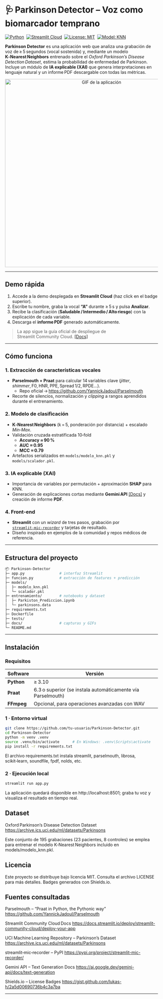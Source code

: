 # 🩺 Parkinson Detector – Voz como biomarcador temprano

[![Python](https://img.shields.io/badge/python-3.10%2B-blue)](https://www.python.org/) 
[![Streamlit Cloud](https://img.shields.io/badge/Streamlit-Cloud-success)](https://streamlit.io/cloud) 
[![License: MIT](https://img.shields.io/badge/License-MIT-yellow.svg)](LICENSE) 
[![Model: KNN](https://img.shields.io/badge/Model-KNN-blueviolet)](#cómo-funciona)

**Parkinson Detector** es una aplicación web que analiza una grabación de voz de ≥ 5 segundos (vocal sostenida) y, mediante un modelo **K‑Nearest Neighbors** entrenado sobre el *Oxford Parkinson’s Disease Detection Dataset*, estima la probabilidad de enfermedad de Parkinson.  
Incluye un módulo de **IA explicable (XAI)** que genera interpretaciones en lenguaje natural y un informe PDF descargable con todas las métricas.

<p align="center">
  <img src="docs/images/demo_workflow.gif" width="620" alt="GIF de la aplicación">
</p>

---

## Demo rápida

1. Accede a la demo desplegada en **Streamlit Cloud** (haz click en el badge superior).  
2. Escribe tu nombre, graba la vocal **“A”** durante ≥ 5 s y pulsa **Analizar**.  
3. Recibe la clasificación (**Saludable / Intermedio / Alto riesgo**) con la explicación de cada variable.  
4. Descarga el **informe PDF** generado automáticamente.  

> La app sigue la guía oficial de despliegue de Streamlit Community Cloud. [[Docs]](https://docs.streamlit.io/deploy/streamlit-community-cloud/deploy-your-app)  

---

## Cómo funciona

### 1. Extracción de características vocales
* **Parselmouth + Praat** para calcular 14 variables clave (*jitter*, *shimmer*, F0, HNR, PPE, Spread 1/2, RPDE…).  
  * Repo oficial → <https://github.com/YannickJadoul/Parselmouth>  
* Recorte de silencios, normalización y *clipping* a rangos aprendidos durante el entrenamiento.

### 2. Modelo de clasificación
* **K‑Nearest Neighbors** (k = 5, ponderación por distancia) + escalado *Min‑Max*.  
* Validación cruzada estratificada 10‑fold  
  * **Accuracy ≈ 90 %**  
  * **AUC ≈ 0.95**  
  * **MCC ≈ 0.79**  
* Artefactos serializados en `models/modelo_knn.pkl` y `models/scalador.pkl`.

### 3. IA explicable (XAI)
* Importancia de variables por permutación + aproximación **SHAP** para KNN.  
* Generación de explicaciones cortas mediante **Gemini API** [[Docs]](https://ai.google.dev/gemini-api/docs/text-generation) y creación de informe **PDF**.

### 4. Front‑end
* **Streamlit** con un *wizard* de tres pasos, grabación por [`streamlit‑mic‑recorder`](https://pypi.org/project/streamlit-mic-recorder/) y tarjetas de resultado.  
* Diseño inspirado en ejemplos de la comunidad y repos médicos de referencia.

---

## Estructura del proyecto

```BASH 
📦 Parkinson‑Detector
├─ app.py                # interfaz Streamlit
├─ funcion.py            # extracción de features + predicción
├─ models/
│  ├─ modelo_knn.pkl
│  └─ scalador.pkl
├─ entrenamiento/        # notebooks y dataset
│  ├─ Parkiston_Prediccion.ipynb
│  └─ parkinsons.data
├─ requirements.txt
├─ Dockerfile
├─ tests/
├─ docs/                 # capturas y GIFs
└─ README.md

```
---

## Instalación

### Requisitos

| Software | Versión |
|----------|---------|
| **Python** | ≥ 3.10 |
| **Praat**  | 6.3 o superior (se instala automáticamente vía Parselmouth) |
| **FFmpeg** | Opcional, para operaciones avanzadas con WAV |

### 1 · Entorno virtual

```bash
git clone https://github.com/tu‑usuario/Parkinson‑Detector.git
cd Parkinson‑Detector
python -m venv .venv
source .venv/bin/activate      # En Windows: .venv\Scripts\activate
pip install -r requirements.txt
```
El archivo requirements.txt instala streamlit, parselmouth, librosa, scikit‑learn, soundfile, fpdf, nolds, etc.

### 2 · Ejecución local
```bash
streamlit run app.py
```
La aplicación quedará disponible en http://localhost:8501; graba tu voz y visualiza el resultado en tiempo real.

## Dataset
Oxford Parkinson’s Disease Detection Dataset
https://archive.ics.uci.edu/ml/datasets/Parkinsons

Este conjunto de 195 grabaciones (23 pacientes, 8 controles) se emplea para entrenar el modelo K‑Nearest Neighbors incluido en models/modelo_knn.pkl.

## Licencia
Este proyecto se distribuye bajo licencia MIT.
Consulta el archivo LICENSE para más detalles.
Badges generados con Shields.io.

## Fuentes consultadas

Parselmouth – “Praat in Python, the Pythonic way”
https://github.com/YannickJadoul/Parselmouth

Streamlit Community Cloud Docs
https://docs.streamlit.io/deploy/streamlit-community-cloud/deploy-your-app

UCI Machine Learning Repository – Parkinson’s Dataset
https://archive.ics.uci.edu/ml/datasets/Parkinsons

streamlit‑mic‑recorder – PyPI
https://pypi.org/project/streamlit-mic-recorder/

Gemini API – Text Generation Docs
https://ai.google.dev/gemini-api/docs/text-generation

Shields.io – License Badges
https://gist.github.com/lukas-h/2a5d00690736b4c3a7ba


---




